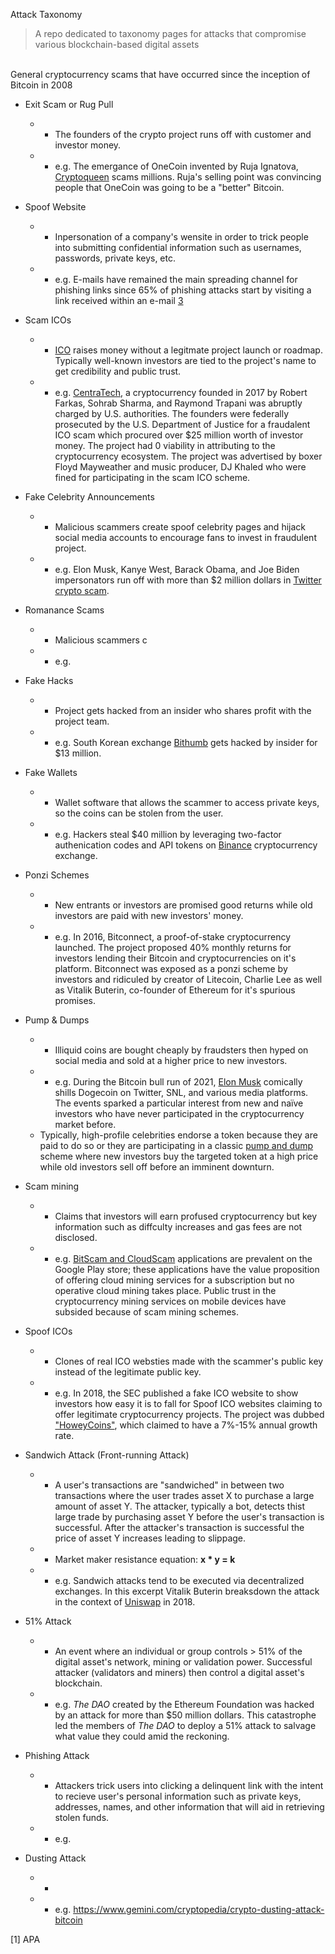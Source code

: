 Attack Taxonomy

> A repo dedicated to taxonomy pages for attacks that compromise various blockchain-based digital assets

</br>
General cryptocurrency scams that have occurred since the inception of Bitcoin in 2008
</br>

-   Exit Scam or Rug Pull
    -   * The founders of the crypto project runs off with customer and investor money.
    -   * e.g. The emergance of OneCoin invented by Ruja Ignatova, [Cryptoqueen](https://www.bbc.com/news/stories-50435014) scams millions. Ruja's selling point was convincing people that OneCoin was going to be a "better" Bitcoin.

-   Spoof Website
    -   * Inpersonation of a company's wensite in order to trick people into submitting confidential information such as usernames, passwords, private keys, etc.
    -   * e.g. E-mails have remained the main spreading channel for phishing links since 65% of phishing attacks start by visiting a link received within an e-mail [3](https://www.kaspersky.com/about/press-releases/2012_spam-in-january-2012-love-politics-and-sport)

-   Scam ICOs  
    -   * [ICO](https://en.wikipedia.org/wiki/Initial_coin_offering) raises money without a legitmate project launch or roadmap. Typically well-known investors are tied to the project's name to get credibility and public trust.
    -   * e.g. [CentraTech](https://www.financemagnates.com/cryptocurrency/icos/centra-tech-founder-sentenced-to-prison-for-25m-ico-scam/), a cryptocurrency founded in 2017 by Robert Farkas, Sohrab Sharma, and Raymond Trapani was abruptly charged by U.S. authorities. The founders were federally prosecuted by the U.S. Department of Justice for a fraudalent ICO scam which procured over $25 million worth of investor money. The project had 0 viability in attributing to the cryptocurrency ecosystem. The project was advertised by boxer Floyd Mayweather and music producer, DJ Khaled who were fined for participating in the scam ICO scheme.

-   Fake Celebrity Announcements
    -   * Malicious scammers create spoof celebrity pages and hijack social media accounts to encourage fans to invest in fraudulent project.
    -   * e.g. Elon Musk, Kanye West, Barack Obama, and Joe Biden impersonators run off with more than $2 million dollars in [Twitter crypto scam](https://www.bbc.com/news/technology-57152924).
    
-   Romanance Scams
    -   * Malicious scammers c
    -   * e.g.
    
-   Fake Hacks
    -   * Project gets hacked from an insider who shares profit with the project team.
    -   * e.g. South Korean exchange [Bithumb](https://www.coindesk.com/markets/2019/03/30/crypto-exchange-bithumb-hacked-for-13-million-in-suspected-insider-job/) gets hacked by insider for $13 million.
    
-   Fake Wallets
    -   * Wallet software that allows the scammer to access private keys, so the coins can be stolen from the user.
    -   * e.g. Hackers steal $40 million by leveraging two-factor authenication codes and API tokens on [Binance](https://www.wired.com/story/hack-binance-cryptocurrency-exchange/) cryptocurrency exchange.
    
-   Ponzi Schemes
    -   * New entrants or investors are promised good returns while old investors are paid with new investors' money.
    -   * e.g. In 2016, Bitconnect, a proof-of-stake cryptocurrency launched. The project proposed 40% monthly returns for investors lending their Bitcoin and cryptocurrencies on it's platform. Bitconnect was exposed as a ponzi scheme by investors and ridiculed by creator of Litecoin, Charlie Lee as well as Vitalik Buterin, co-founder of Ethereum for it's spurious promises.
    
-   Pump & Dumps
    -   * Illiquid coins are bought cheaply by fraudsters then hyped on social media and sold at a higher price to new investors. 
    -   * e.g. During the Bitcoin bull run of 2021, [Elon Musk](https://markets.businessinsider.com/news/stocks/dogecoin-a-victim-of-pump-and-dump-scheme-by-elon-musk-says-analyst-1030522149) comically shills Dogecoin on Twitter, SNL, and various media platforms. The events sparked a particular interest from new and naïve investors who have never participated in the cryptocurrency market before. 
    - Typically, high-profile celebrities endorse a token because they are paid to do so or they are participating in a classic [pump and dump](https://www.investopedia.com/terms/p/pumpanddump.asp) scheme where new investors buy the targeted token at a high price while old investors sell off before an imminent downturn.
    
-   Scam mining 
    -   * Claims that investors will earn profused cryptocurrency but key information such as diffculty increases and gas fees are not disclosed.
    -   * e.g. [BitScam and CloudScam](https://www.securitymagazine.com/articles/95602-crypto-mining-scams-targeting-tens-of-thousands-of-victims-using-hundreds-of-android-apps) applications are prevalent on the Google Play store; these applications have the value proposition of offering cloud mining services for a subscription but no operative cloud mining takes place. Public trust in the cryptocurrency mining services on mobile devices have subsided because of scam mining schemes. 

-   Spoof ICOs
    -   * Clones of real ICO websties made with the scammer's public key instead of the legitimate public key.
    -   * e.g. In 2018, the SEC published a fake ICO website to show investors how easy it is to fall for Spoof ICO websites claiming to offer legitimate cryptocurrency projects. The project was dubbed ["HoweyCoins"](https://www.howeycoins.com/index.html), which claimed to have a 7%-15% annual growth rate.

-   Sandwich Attack (Front-running Attack)
    -   * A user's transactions are "sandwiched" in between two transactions where the user trades asset X to purchase a large amount of asset Y. The attacker, typically a bot, detects thist large trade by purchasing asset Y before the user's transaction is successful. After the attacker's transaction is successful the price of asset Y increases leading to slippage.
    -   * Market maker resistance equation: <b> x * y = k </b>
    -   * e.g. Sandwich attacks tend to be executed via decentralized exchanges. In this excerpt Vitalik Buterin breaksdown the attack in the context of [Uniswap](https://ethresear.ch/t/improving-front-running-resistance-of-x-y-k-market-makers/1281) in 2018.

-   51% Attack
    -   * An event where an individual or group controls > 51% of the digital asset's network, mining or validation power. Successful attacker (validators and miners) then control a digital asset's blockchain.
    -   * e.g. <i> The DAO </i>created by the Ethereum Foundation was hacked by an attack for more than $50 million dollars. This catastrophe led the members of <i> The DAO </i> to deploy a 51% attack to salvage what value they could amid the reckoning.

-   Phishing Attack
    -   * Attackers trick users into clicking a delinquent link with the intent to recieve user's personal information such as private keys, addresses, names, and other information that will aid in retrieving stolen funds.
    -   * e.g. 

-   Dusting Attack
    -   * 
    -   * e.g. https://www.gemini.com/cryptopedia/crypto-dusting-attack-bitcoin


\[1\] APA
